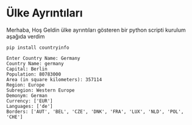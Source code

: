 # Ülke Ayrıntıları
<span>Merhaba, Hoş Geldin ülke ayrıntıları gösteren bir python scripti kurulum aşağıda verdim</spa>

```
pip install countryinfo
```

```
Enter Country Name: Germany
Country Name: germany
Capital: Berlin
Population: 80783000
Area (in square kilometers): 357114
Region: Europe
Subregion: Western Europe
Demonym: German
Currency: ['EUR']
Languages: ['de']
Borders: ['AUT', 'BEL', 'CZE', 'DNK', 'FRA', 'LUX', 'NLD', 'POL', 'CHE']
```
